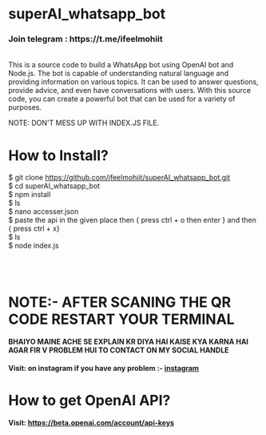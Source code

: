 # superAI_whatsapp_bot
<h3><b>Join telegram</b> : https://t.me/ifeelmohiit <br></h3>
<br>
This is a source code to build a WhatsApp bot using OpenAI bot and Node.js. The bot is capable of understanding natural language and providing information on various topics. It can be used to answer questions, provide advice, and even have conversations with users. With this source code, you can create a powerful bot that can be used for a variety of purposes. <br>

NOTE: DON'T MESS UP WITH INDEX.JS FILE. <br>

# How to Install? 
$ git clone https://github.com/ifeelmohiit/superAI_whatsapp_bot.git <br>
$ cd superAI_whatsapp_bot <br>
$ npm install <br>
$ ls <br>
$ nano accesser.json <br> 
$ paste the api in the given place then { press ctrl + o then enter } and then { press ctrl + x} <br>
$ ls<br>
$ node index.js <br><br>

<br> 



<h1>NOTE:- AFTER SCANING THE QR CODE  RESTART YOUR TERMINAL </h1>
<h4> BHAIYO MAINE ACHE SE EXPLAIN KR DIYA HAI KAISE KYA KARNA HAI <br> AGAR FIR V PROBLEM HUI TO CONTACT ON MY SOCIAL HANDLE  </h4>
      


<b>Visit: on instagram if you have any problem :- 
<a href="https://www.instagram.com/ifeelmohiit/">instagram</a> <br><b>

# How to get OpenAI API?
Visit: https://beta.openai.com/account/api-keys
